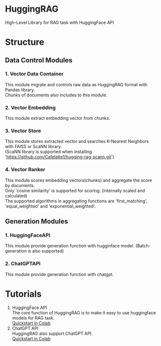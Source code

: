 # HuggingRAG
High-Level Library for RAG task with HuggingFace API

# Structure
## Data Control Modules
### 1. Vector Data Container
This module migrate and controls raw data as HuggingRAG format with Pandas library.<br>
Chunks of documents also includes to this module.
### 2. Vector Embedding
This module extract embedding vector from chunks.
### 3. Vector Store
This module stores extracted vector and searches K-Nearest Neighbors with FAISS or ScaNN library.<br>
(ScaNN library is supported when installing 'https://github.com/Cafelatte1/hugging-rag-scann.git')
### 4. Vector Ranker
This module scores embedding vectors(chunks) and aggregate the score by documents.<br>
Only 'cosine similarity' is supported for scoring. (internally scaled and calculated)<br>
The supported algorithms in aggregating functions are 'first_matching', 'equal_weighted' and 'exponential_weighted'.
## Generation Modules
### 1. HuggingFaceAPI
This module provide generation function with hugginface model. (Batch-generation is also supported)
### 2. ChatGPTAPI
This module provide generation function with chatgpt.

# Tutorials
1. HuggingFace API  
The core function of HuggingRAG is to make it easy to use huggingface models for RAG task.  
[Quickstart in Colab](https://colab.research.google.com/drive/1B56CaYywB1FZUp2a566i8bOyoLvvPnd8?usp=sharing)
2. ChatGPT API  
HuggingRAG also support ChatGPT API.  
[Quickstart in Colab](https://colab.research.google.com/drive/1oZLkRW4YYqHPSXXM3XJWoXMeWhPyxIa2?usp=sharing)
